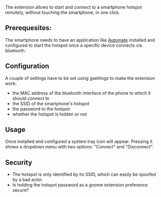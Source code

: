 The extension allows to start and connect to a smartphone hotspot remotely, without touching the smartphone, in one click.

## Prerequesites:
The smartphone needs to have an application like [Automate](https://play.google.com/store/apps/details?id=com.llamalab.automat) installed
and configured to start the hotspot once a specific device connects via bluetooth.

## Configuration
A couple of settings have to be set using gsettings to make the extension work:
- the MAC address of the bluetooth interface of the phone to which it should connect to
- the SSID of the smartphone's hotspot
- the password to the hotspot
- whether the hotspot is hidden or not

## Usage
Once installed and configured a system tray icon will appear.
Pressing it shows a dropdown menu with two options: "Connect" and "Disconnect".

## Security
- The hotspot is only identified by its SSID, which can easily be spoofed by a bad actor.
- Is holding the hotspot password as a gnome extension preference secure?
